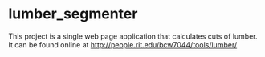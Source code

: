 lumber_segmenter
================
This project is a single web page application that calculates cuts of lumber. It can be found online at http://people.rit.edu/bcw7044/tools/lumber/
